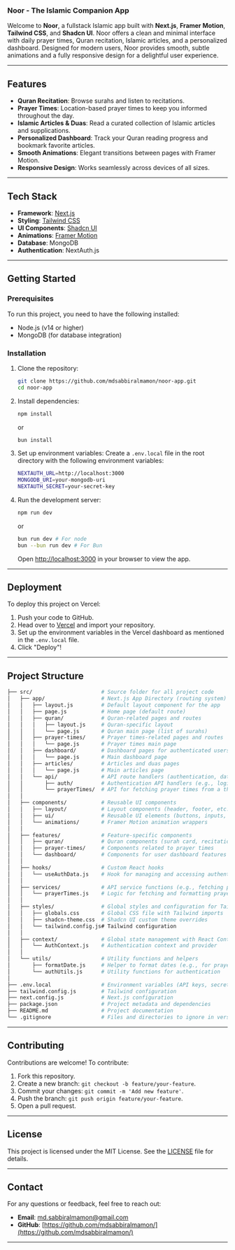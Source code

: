### Noor - The Islamic Companion App

Welcome to **Noor**, a fullstack Islamic app built with **Next.js**, **Framer Motion**, **Tailwind CSS**, and **Shadcn UI**. Noor offers a clean and minimal interface with daily prayer times, Quran recitation, Islamic articles, and a personalized dashboard. Designed for modern users, Noor provides smooth, subtle animations and a fully responsive design for a delightful user experience.

---

## Features

- **Quran Recitation**: Browse surahs and listen to recitations.
- **Prayer Times**: Location-based prayer times to keep you informed throughout the day.
- **Islamic Articles & Duas**: Read a curated collection of Islamic articles and supplications.
- **Personalized Dashboard**: Track your Quran reading progress and bookmark favorite articles.
- **Smooth Animations**: Elegant transitions between pages with Framer Motion.
- **Responsive Design**: Works seamlessly across devices of all sizes.
  
---

## Tech Stack

- **Framework**: [Next.js](https://nextjs.org/)
- **Styling**: [Tailwind CSS](https://tailwindcss.com/)
- **UI Components**: [Shadcn UI](https://shadcn.dev/)
- **Animations**: [Framer Motion](https://www.framer.com/motion/)
- **Database**: MongoDB
- **Authentication**: NextAuth.js

---

## Getting Started

### Prerequisites
To run this project, you need to have the following installed:

- Node.js (v14 or higher)
- MongoDB (for database integration)

### Installation

1. Clone the repository:
   ```bash
   git clone https://github.com/mdsabbiralmamon/noor-app.git
   cd noor-app
   ```

2. Install dependencies:
   ```bash
   npm install
   ```
   or
   ```bash
   bun install
   ```

3. Set up environment variables:
   Create a `.env.local` file in the root directory with the following environment variables:
   ```bash
   NEXTAUTH_URL=http://localhost:3000
   MONGODB_URI=your-mongodb-uri
   NEXTAUTH_SECRET=your-secret-key
   ```

4. Run the development server:
   ```bash
   npm run dev
   ```
   or
   ```bash
   bun run dev # For node
   bun --bun run dev # For Bun
   ```

   Open [http://localhost:3000](http://localhost:3000) in your browser to view the app.

---

## Deployment

To deploy this project on Vercel:

1. Push your code to GitHub.
2. Head over to [Vercel](https://vercel.com/) and import your repository.
3. Set up the environment variables in the Vercel dashboard as mentioned in the `.env.local` file.
4. Click "Deploy"!

---

## Project Structure

```bash
├── src/                      # Source folder for all project code
│   ├── app/                  # Next.js App Directory (routing system)
│   │   ├── layout.js         # Default layout component for the app
│   │   ├── page.js           # Home page (default route)
│   │   ├── quran/            # Quran-related pages and routes
│   │   │   ├── layout.js     # Quran-specific layout
│   │   │   └── page.js       # Quran main page (list of surahs)
│   │   ├── prayer-times/     # Prayer times-related pages and routes
│   │   │   └── page.js       # Prayer times main page
│   │   ├── dashboard/        # Dashboard pages for authenticated users
│   │   │   └── page.js       # Main dashboard page
│   │   ├── articles/         # Articles and duas pages
│   │   │   └── page.js       # Main articles page
│   │   └── api/              # API route handlers (authentication, data fetching)
│   │       ├── auth/         # Authentication API handlers (e.g., login, registration)
│   │       └── prayerTimes/  # API for fetching prayer times from a third-party service
│   │
│   ├── components/           # Reusable UI components
│   │   ├── layout/           # Layout components (header, footer, etc.)
│   │   ├── ui/               # Reusable UI elements (buttons, inputs, etc.)
│   │   └── animations/       # Framer Motion animation wrappers
│   │
│   ├── features/             # Feature-specific components
│   │   ├── quran/            # Quran components (surah card, recitation, etc.)
│   │   ├── prayer-times/     # Components related to prayer times
│   │   └── dashboard/        # Components for user dashboard features
│   │
│   ├── hooks/                # Custom React hooks
│   │   └── useAuthData.js    # Hook for managing and accessing authentication data
│   │
│   ├── services/             # API service functions (e.g., fetching prayer times)
│   │   └── prayerTimes.js    # Logic for fetching and formatting prayer time data
│   │
│   ├── styles/               # Global styles and configuration for Tailwind CSS
│   │   ├── globals.css       # Global CSS file with Tailwind imports
│   │   ├── shadcn-theme.css  # Shadcn UI custom theme overrides
│   │   └── tailwind.config.js# Tailwind configuration
│   │
│   ├── context/              # Global state management with React Context
│   │   └── AuthContext.js    # Authentication context and provider
│   │
│   └── utils/                # Utility functions and helpers
│       ├── formatDate.js     # Helper to format dates (e.g., for prayer times)
│       └── authUtils.js      # Utility functions for authentication
│
├── .env.local                # Environment variables (API keys, secrets)
├── tailwind.config.js        # Tailwind configuration
├── next.config.js            # Next.js configuration
├── package.json              # Project metadata and dependencies
├── README.md                 # Project documentation
└── .gitignore                # Files and directories to ignore in version control
```

---

## Contributing

Contributions are welcome! To contribute:

1. Fork this repository.
2. Create a new branch: `git checkout -b feature/your-feature`.
3. Commit your changes: `git commit -m 'Add new feature'`.
4. Push the branch: `git push origin feature/your-feature`.
5. Open a pull request.

---

## License

This project is licensed under the MIT License. See the [LICENSE](LICENSE) file for details.

---

## Contact

For any questions or feedback, feel free to reach out:

- **Email**: [md.sabbiralmamon@gmail.com](mailto:md.sabbiralmamon@gmail.com)
- **GitHub**: [https://github.com/mdsabbiralmamon/](https://github.com/mdsabbiralmamon/)

---